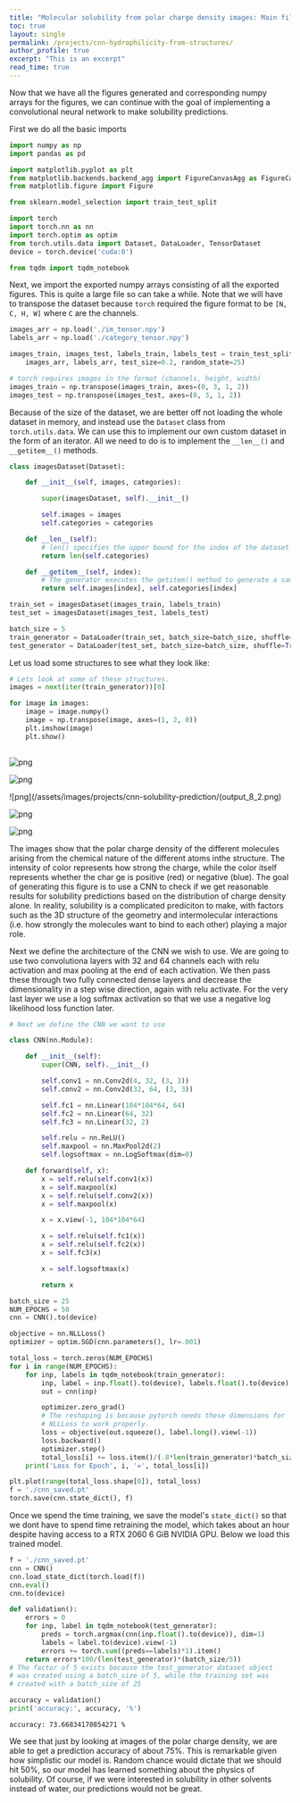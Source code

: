 ```yaml
---
title: "Molecular solubility from polar charge density images: Main file"
toc: true
layout: single
permalink: /projects/cnn-hydrophilicity-from-structures/
author_profile: true
excerpt: "This is an excerpt"
read_time: true
---
```


Now that we have all the figures generated and corresponding numpy arrays for the figures, we can continue with the goal of implementing a convolutional neural network to make solubility predictions.

First we do all the basic imports


```python
import numpy as np
import pandas as pd

import matplotlib.pyplot as plt
from matplotlib.backends.backend_agg import FigureCanvasAgg as FigureCanvas
from matplotlib.figure import Figure

from sklearn.model_selection import train_test_split

import torch
import torch.nn as nn
import torch.optim as optim
from torch.utils.data import Dataset, DataLoader, TensorDataset
device = torch.device('cuda:0')

from tqdm import tqdm_notebook
```

Next, we import the exported numpy arrays consisting of all the exported figures. This is quite a large file so can take a while. Note that we will have to transpose the dataset because `torch` required the figure format to be `[N, C, H, W]` where `C` are the channels.


```python
images_arr = np.load('./im_tensor.npy')
labels_arr = np.load('./category_tensor.npy')

images_train, images_test, labels_train, labels_test = train_test_split(
    images_arr, labels_arr, test_size=0.2, random_state=25)

# torch requires images in the format (channels, height, width)
images_train = np.transpose(images_train, axes=(0, 3, 1, 2))
images_test = np.transpose(images_test, axes=(0, 3, 1, 2))
```

Because of the size of the dataset, we are better off not loading the whole dataset in memory, and instead use the `Dataset` class from `torch.utils.data`. We can use this to implement our own custom dataset in the form of an iterator. All we need to do is to implement the `__len__()` and `__getitem__()` methods.  


```python
class imagesDataset(Dataset):

    def __init__(self, images, categories):

        super(imagesDataset, self).__init__()

        self.images = images
        self.categories = categories

    def __len__(self):
        # len() specifies the upper bound for the index of the dataset
        return len(self.categories)

    def __getitem__(self, index):
        # The generator executes the getitem() method to generate a sample
        return self.images[index], self.categories[index]
```


```python
train_set = imagesDataset(images_train, labels_train)
test_set = imagesDataset(images_test, labels_test)

batch_size = 5
train_generator = DataLoader(train_set, batch_size=batch_size, shuffle=True)
test_generator = DataLoader(test_set, batch_size=batch_size, shuffle=True)
```

Let us load some structures to see what they look like:


```python
# Lets look at some of these structures.
images = next(iter(train_generator))[0]

for image in images:
    image = image.numpy()
    image = np.transpose(image, axes=(1, 2, 0))
    plt.imshow(image)
    plt.show()
    
```


![png](/assets/images/projects/cnn-solubility-prediction/output_8_0.png)



![png](/assets/images/projects/cnn-solubility-prediction/output_8_1.png)



![png](/assets/images/projects/cnn-solubility-prediction/(output_8_2.png)



![png](/assets/images/projects/cnn-solubility-prediction/output_8_3.png)



![png](/assets/images/projects/cnn-solubility-prediction/output_8_4.png)


The images show that the polar charge density of the different molecules arising from the chemical nature of the different atoms inthe structure. The intensity of color represents how strong the charge, while the color itself represents whether the char ge is positive (red) or negative (blue). The goal of generating this figure is to use a CNN to check if we get reasonable results for solubility predictions based on the distribution of charge density alone. In reality, solubility is a complicated prediciton to make, with factors such as the 3D structure of the geometry and intermolecular interactions (i.e. how strongly the molecules want to bind to each other) playing a major role.

Next we define the architecture of the CNN we wish to use. We are going to use two convolutiona layers with 32 and 64 channels each with relu activation and max pooling at the end of each activation. We then pass these through two fully connected dense layers and decrease the dimensionality in a step wise direction, again with relu activate. For the very last layer we use a log softmax activation so that we use a negative log likelihood loss function later.


```python
# Next we define the CNN we want to use

class CNN(nn.Module):

    def __init__(self):
        super(CNN, self).__init__()

        self.conv1 = nn.Conv2d(4, 32, (3, 3))
        self.conv2 = nn.Conv2d(32, 64, (3, 3))

        self.fc1 = nn.Linear(104*104*64, 64)
        self.fc2 = nn.Linear(64, 32)
        self.fc3 = nn.Linear(32, 2)

        self.relu = nn.ReLU()
        self.maxpool = nn.MaxPool2d(2)
        self.logsoftmax = nn.LogSoftmax(dim=0)

    def forward(self, x):
        x = self.relu(self.conv1(x))
        x = self.maxpool(x)
        x = self.relu(self.conv2(x))
        x = self.maxpool(x)

        x = x.view(-1, 104*104*64)

        x = self.relu(self.fc1(x))
        x = self.relu(self.fc2(x))
        x = self.fc3(x)

        x = self.logsoftmax(x)

        return x
```


```python
batch_size = 25
NUM_EPOCHS = 50
cnn = CNN().to(device)

objective = nn.NLLLoss()
optimizer = optim.SGD(cnn.parameters(), lr=.001)

```


```python
total_loss = torch.zeros(NUM_EPOCHS)
for i in range(NUM_EPOCHS):
    for inp, labels in tqdm_notebook(train_generator):
        inp, label = inp.float().to(device), labels.float().to(device)
        out = cnn(inp)

        optimizer.zero_grad()
        # The reshaping is because pytorch needs these dimensions for 
        # NLLLoss to work properly. 
        loss = objective(out.squeeze(), label.long().view(-1))
        loss.backward()
        optimizer.step()
        total_loss[i] += loss.item()/(.8*len(train_generator)*batch_size)
    print('Loss for Epoch', i, '=', total_loss[i])

plt.plot(range(total_loss.shape[0]), total_loss)
f = './cnn_saved.pt'
torch.save(cnn.state_dict(), f)
```

Once we spend the time training, we save the model's `state_dict()` so that we dont have to spend time retraining the model, which takes about an hour despite having access to a RTX 2060 6 GiB NVIDIA GPU. Below we load this trained model.


```python
f = './cnn_saved.pt'
cnn = CNN()
cnn.load_state_dict(torch.load(f))
cnn.eval()
cnn.to(device)
```


```python
def validation():
    errors = 0
    for inp, label in tqdm_notebook(test_generator):
        preds = torch.argmax(cnn(inp.float().to(device)), dim=1)
        labels = label.to(device).view(-1)
        errors += torch.sum((preds==labels)*1).item()
    return errors*100/(len(test_generator)*(batch_size/5))
# The factor of 5 exists because the test_generator dataset object
# was created using a batch_size of 5, while the training set was
# created with a batch_size of 25
```


```python
accuracy = validation()
print('accuracy:', accuracy, '%')
```


    accuracy: 73.66834170854271 %

We see that just by looking at images of the polar charge density, we are able to get a prediction accuracy of about 75%. This is remarkable given how simplistic our model is. Random chance would dictate that we should hit 50%, so our model has learned something about the physics of solubility. Of course, if we were interested in solubility in other solvents instead of water, our predictions would not be great. 
    
